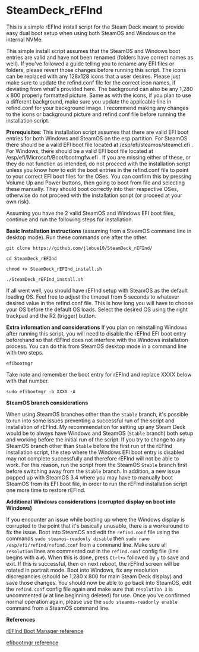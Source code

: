 # SteamDeck_rEFInd
This is a simple rEFInd install script for the Steam Deck meant to provide easy dual boot setup when using both SteamOS and Windows on the internal NVMe.

This simple install script assumes that the SteamOS and Windows boot entries are valid and have not been renamed (folders have correct names as well).
If you've followed a guide telling you to rename any EFI files or folders, please revert those changes before running this script.
The icons can be replaced with any 128x128 icons that a user desires. Please just make sure to update the refind.conf file for the correct icon names, if deviating from what's provided here.
The background can also be any 1,280 x 800 properly formatted picture. Same as with the icons, if you plan to use a different background, make sure you update the applicable line in refind.conf for your background image.
I recommend making any changes to the icons or background picture and refind.conf file before running the installation script.

**Prerequisites**:
This installation script assumes that there are valid EFI boot entries for both Windows and SteamOS on the esp partition. For SteamOS there should be a valid EFI boot file located at /esp/efi/steamos/steamcl.efi . For Windows, there should be a valid EFI boot file located at /esp/efi/Microsoft/Boot/bootmgfw.efi . If you are missing either of these, or they do not function as intended, do not proceed with the installation script unless you know how to edit the boot entries in the refind.conf file to point to your correct EFI boot files for the OSes. You can confirm this by pressing Volume Up and Power buttons, then going to boot from file and selecting these manually. They should boot correctly into their respective OSes, otherwise do not proceed with the installation script (or proceed at your own risk).

Assuming you have the 2 valid SteamOS and Windows EFI boot files, continue and run the following steps for installation.

**Basic Installation instructions** (assuming from a SteamOS command line in desktop mode). Run these commands one after the other.

`git clone https://github.com/jlobue10/SteamDeck_rEFInd/`

`cd SteamDeck_rEFInd`

`chmod +x SteamDeck_rEFInd_install.sh`

`./SteamDeck_rEFInd_install.sh`

If all went well, you should have rEFInd setup with SteamOS as the default loading OS. Feel free to adjust the timeout from 5 seconds to whatever desired value in the refind.conf file. This is how long you will have to choose your OS before the default OS loads. Select the desired OS using the right trackpad and the R2 (trigger) button.

**Extra information and considerations**
If you plan on reinstalling Windows after running this script, you will need to disable the rEFInd EFI boot entry beforehand so that rEFInd does not interfere with the Windows installation process. You can do this from SteamOS desktop mode in a command line with two steps.

`efibootmgr`

Take note and remember the boot entry for rEFInd and replace XXXX below with that number.

`sudo efibootmgr -b XXXX -A`

**SteamOS branch considerations**

When using SteamOS branches other than the `Stable` branch, it's possible to run into some issues preventing a successful run of the script and installation of rEFInd. My recommendation for setting up any Steam Deck would be to always have Windows and SteamOS (`Stable` branch) both setup and working before the initial run of the script. If you try to change to any SteamOS branch other than `Stable` before the first run of the rEFInd installation script, the step where the Windows EFI boot entry is disabled may not complete successfully and therefore rEFInd will not be able to work. For this reason, run the script from the SteamOS `Stable` branch first before switching away from the `Stable` branch. In addition, a new issue popped up with SteamOS 3.4 where you may have to manually boot SteamOS from its EFI boot file, in order to run the rEFInd installation script one more time to restore rEFInd.

**Additional Windows considerations (corrupted display on boot into Windows)**

If you encounter an issue while booting up where the Windows display is corrupted to the point that it's basically unusable, there is a workaround to fix the issue. Boot into SteamOS and edit the `refind.conf` file using the commands `sudo steamos-readonly disable` then `sudo nano /esp/efi/refind/refind.conf` from a command line. Make sure all `resolution` lines are commented out in the `refind.conf` config file (line begins with a `#`). When this is done, press `Ctrl+x` followed by `y` to save and exit. If this is successful, then on next reboot, the rEFInd screen will be rotated in portrait mode. Boot into Windows, fix any resolution discrepancies (should be 1,280 x 800 for main Steam Deck display) and save those changes. You should now be able to go back into SteamOS, edit the `refind.conf` config file again and make sure that `resolution 3` is uncommented (`#` at line beginning deleted) for use. Once you've confirmed normal operation again, please use the `sudo steamos-readonly enable` command from a SteamOS command line.

**References**

[rEFInd Boot Manager reference](https://www.rodsbooks.com/refind/ "rEFInd Boot Manager")

[efibootmgr reference](https://linux.die.net/man/8/efibootmgr "efibootmgr")
